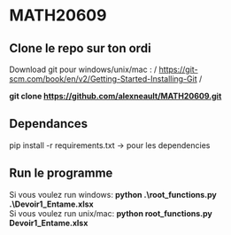 # MATH20609

## Clone le repo sur ton ordi
Download git pour windows/unix/mac : /
https://git-scm.com/book/en/v2/Getting-Started-Installing-Git /

**git clone https://github.com/alexneault/MATH20609.git**

## Dependances 
pip install -r requirements.txt -> pour les dependencies
## Run le programme
Si vous voulez run windows: **python .\root_functions.py .\Devoir1_Entame.xlsx** \
Si vous voulez run unix/mac: **python root_functions.py Devoir1_Entame.xlsx**